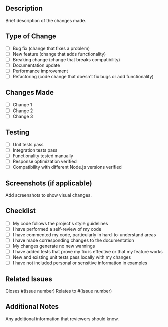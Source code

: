 ## Description
Brief description of the changes made.

## Type of Change
- [ ] Bug fix (change that fixes a problem)
- [ ] New feature (change that adds functionality)
- [ ] Breaking change (change that breaks compatibility)
- [ ] Documentation update
- [ ] Performance improvement
- [ ] Refactoring (code change that doesn't fix bugs or add functionality)

## Changes Made
- [ ] Change 1
- [ ] Change 2
- [ ] Change 3

## Testing
- [ ] Unit tests pass
- [ ] Integration tests pass
- [ ] Functionality tested manually
- [ ] Response optimization verified
- [ ] Compatibility with different Node.js versions verified

## Screenshots (if applicable)
Add screenshots to show visual changes.

## Checklist
- [ ] My code follows the project's style guidelines
- [ ] I have performed a self-review of my code
- [ ] I have commented my code, particularly in hard-to-understand areas
- [ ] I have made corresponding changes to the documentation
- [ ] My changes generate no new warnings
- [ ] I have added tests that prove my fix is effective or that my feature works
- [ ] New and existing unit tests pass locally with my changes
- [ ] I have not included personal or sensitive information in examples

## Related Issues
Closes #(issue number)
Relates to #(issue number)

## Additional Notes
Any additional information that reviewers should know.